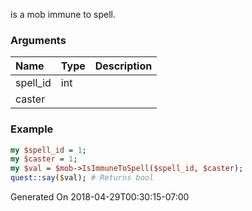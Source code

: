 is a mob immune to spell.
### Arguments
**Name**|**Type**|**Description**
:---|:---|:---
spell_id|int|
caster||

### Example

```perl
my $spell_id = 1;
my $caster = 1;
my $val = $mob->IsImmuneToSpell($spell_id, $caster);
quest::say($val); # Returns bool
```


Generated On 2018-04-29T00:30:15-07:00